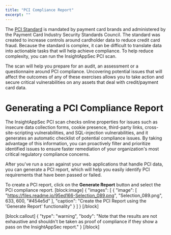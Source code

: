 ```yaml
---
title: "PCI Compliance Report"
excerpt: ""
---
```

The [PCI Standard](https://www.pcisecuritystandards.org/) is mandated by payment card brands and administered by the Payment Card Industry Security Standards Council. The standard was created to increase controls around cardholder data to reduce credit card fraud. Because the standard is complex, it can be difficult to translate data into actionable tasks that will help achieve compliance. To help reduce complexity, you can run the InsightAppSec PCI scan. 

The scan will help you prepare for an audit, an assessment or a questionnaire around PCI compliance.  Uncovering potential issues that will affect the outcomes of any of these exercises allows you to take action and secure critical vulnerabilities on any assets that deal with credit/payment card data.  

# Generating a PCI Compliance Report

The InsightAppSec PCI scan checks online properties for issues such as insecure data collection forms, cookie presence, third-party links, cross-site-scripting vulnerabilities, and SQL-injection vulnerabilities, and it generates an automatic checklist of potential compliance issues. By taking advantage of this information, you can proactively filter and prioritize identified issues to ensure faster remediation of your organization's most critical regulatory compliance concerns.

After you've run a scan against your web applications that handle PCI data, you can generate a PCI report, which will help you easily identify PCI requirements that have been passed or failed. 

To create a PCI report, click on the **Generate Report** button and select the PCI compliance report.
[block:image]
{
  "images": [
    {
      "image": [
        "https://files.readme.io/95ed166-Selection_089.png",
        "Selection_089.png",
        633,
        600,
        "#454e5d"
      ],
      "caption": "Create the PCI Report using the 'Generate Report' functionality"
    }
  ]
}
[/block]

[block:callout]
{
  "type": "warning",
  "body": "Note that the results are not exhaustive and shouldn't be taken as proof of compliance if they show a pass on the InsightAppSec report."
}
[/block]